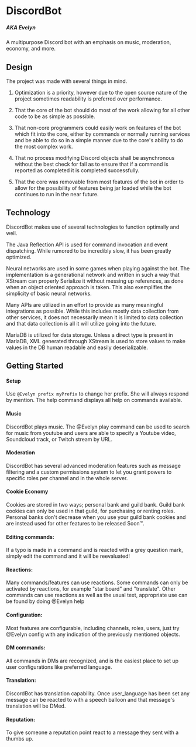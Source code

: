 # DiscordBot
##### AKA Evelyn
A multipurpose Discord bot with an emphasis on music, moderation, economy, and more.


## Design
The project was made with several things in mind.

1. Optimization is a priority, however due to the open source nature of the project sometimes readability is preferred over performance.

2. That the core of the bot should do most of the work allowing for all other code to be as simple as possible.

3. That non-core programmers could easily work on features of the bot which fit into the core, either by commands or normally running services and be able to do so in a simple manner due to the core's ability to do the most complex work.

4. That no process modifying Discord objects shall be asynchronous without the best check for fail as to ensure that if a command is reported as completed it is completed successfully.

5. That the core was removable from most features of the bot in order to allow for the possibility of features being jar loaded while the bot continues to run in the near future.


## Technology
DiscordBot makes use of several technologies to function optimally and well.

The Java Reflection API is used for command invocation and event dispatching.  While rumored to be incredibly slow, it has been greatly optimized.

Neural networks are used in some games when playing against the bot.  The implementation is a generational network and written in such a way that XStream can properly Serialize it without messing up references, as done when an object oriented approach is taken.  This also exemplifies the simplicity of basic neural networks.

Many APIs are utilized in an effort to provide as many meaningful integrations as possible.  While this includes mostly data collection from other services, it does not necessarily mean it is limited to data collection and that data collection is all it will utilize going into the future.

MariaDB is utilized for data storage.  Unless a direct type is present in MariaDB, XML generated through XStream is used to store values to make values in the DB human readable and easily deserializable.


## Getting Started

#### Setup
Use `@Evelyn prefix myPrefix` to change her prefix.  She will always respond by mention.  The help command displays all help on commands available.

#### Music
DiscordBot plays music. The @Evelyn play command can be used to search for music from youtube and users are able to specify a Youtube video, Soundcloud track, or Twitch stream by URL.

#### Moderation
DiscordBot has several advanced moderation features such as message filtering and a custom permissions system to let you grant powers to specific roles per channel and in the whole server.

#### Cookie Economy
Cookies are stored in two ways; personal bank and guild bank.  Guild bank cookies can only be used in that guild, for purchasing or renting roles.  Personal banks don't decrease when you use your guild bank cookies and are instead used for other features to be released Soon™.

#### Editing commands:
If a typo is made in a command and is reacted with a grey question mark, simply edit the command and it will be reevaluated!

#### Reactions:
Many commands/features can use reactions. Some commands can only be activated by reactions, for example "star board" and "translate".  Other commands can use reactions as well as the usual text, appropriate use can be found by doing @Evelyn help <command>

#### Configuration:
Most features are configurable, including channels, roles, users, just try @Evelyn config with any indication of the previously mentioned objects.

#### DM commands:
All commands in DMs are recognized, and is the easiest place to set up user configurations like preferred language.

#### Translation:
DiscordBot has translation capability.  Once user_language has been set any message can be reacted to with a speech balloon and that message's translation will be DMed.

#### Reputation:
To give someone a reputation point react to a message they sent with a thumbs up.
